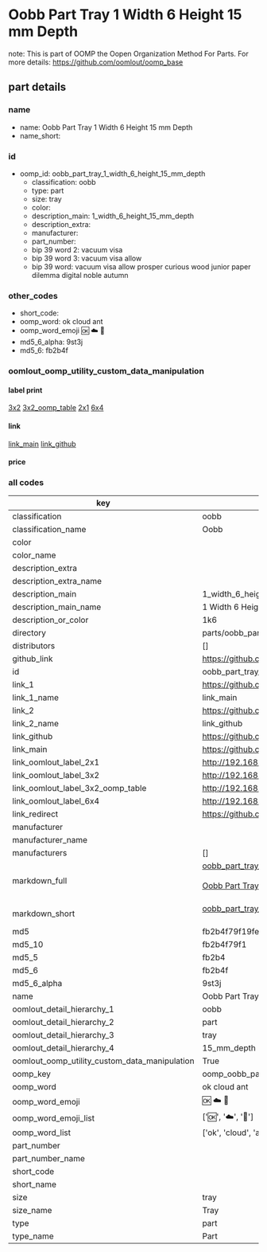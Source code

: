 # Oobb Part Tray 1 Width 6 Height 15 mm Depth  

note: This is part of OOMP the Oopen Organization Method For Parts. For more details: https://github.com/oomlout/oomp_base

##  part details
  







### name
* name: Oobb Part Tray 1 Width 6 Height 15 mm Depth
* name_short: 
### id
* oomp_id: oobb_part_tray_1_width_6_height_15_mm_depth
  * classification: oobb
  * type: part
  * size: tray
  * color: 
  * description_main: 1_width_6_height_15_mm_depth
  * description_extra: 
  * manufacturer: 
  * part_number: 
  * bip 39 word 2: vacuum visa
  * bip 39 word 3: vacuum visa allow
  * bip 39 word: vacuum visa allow prosper curious wood junior paper dilemma digital noble autumn

### other_codes
* short_code: 
* oomp_word: ok cloud ant
* oomp_word_emoji :ok: :cloud: :ant:
* md5_6_alpha: 9st3j
* md5_6: fb2b4f






### oomlout_oomp_utility_custom_data_manipulation
#### label print
[3x2](http://192.168.1.245:1112/?label=oomp%209st3j)
[3x2_oomp_table](http://192.168.1.108:1112/?label=oomp%209st3j)
[2x1](http://192.168.1.242:1112/?label=oomp%209st3j)
[6x4](http://192.168.1.55:1112/?label=oomp%209st3j)    

#### link

[link_main](https://github.com/oomlout/oomlout_oomp_version_1_messy/tree/main/parts/oobb_part_tray_1_width_6_height_15_mm_depth) [link_github](https://github.com/oomlout/oomlout_oomp_version_1_messy/tree/main/parts/oobb_part_tray_1_width_6_height_15_mm_depth)                             

#### price







### all codes 
| key | value |  
| --- | --- |  
| classification | oobb |  
| classification_name | Oobb |  
| color |  |  
| color_name |  |  
| description_extra |  |  
| description_extra_name |  |  
| description_main | 1_width_6_height_15_mm_depth |  
| description_main_name | 1 Width 6 Height 15 mm Depth |  
| description_or_color | 1k6 |  
| directory | parts/oobb_part_tray_1_width_6_height_15_mm_depth |  
| distributors | [] |  
| github_link | https://github.com/oomlout/oomlout_oomp_part_src/tree/main/parts/oobb_part_tray_1_width_6_height_15_mm_depth |  
| id | oobb_part_tray_1_width_6_height_15_mm_depth |  
| link_1 | https://github.com/oomlout/oomlout_oomp_version_1_messy/tree/main/parts/oobb_part_tray_1_width_6_height_15_mm_depth |  
| link_1_name | link_main |  
| link_2 | https://github.com/oomlout/oomlout_oomp_version_1_messy/tree/main/parts/oobb_part_tray_1_width_6_height_15_mm_depth |  
| link_2_name | link_github |  
| link_github | https://github.com/oomlout/oomlout_oomp_version_1_messy/tree/main/parts/oobb_part_tray_1_width_6_height_15_mm_depth |  
| link_main | https://github.com/oomlout/oomlout_oomp_version_1_messy/tree/main/parts/oobb_part_tray_1_width_6_height_15_mm_depth |  
| link_oomlout_label_2x1 | http://192.168.1.242:1112/?label=oomp%209st3j |  
| link_oomlout_label_3x2 | http://192.168.1.245:1112/?label=oomp%209st3j |  
| link_oomlout_label_3x2_oomp_table | http://192.168.1.108:1112/?label=oomp%209st3j |  
| link_oomlout_label_6x4 | http://192.168.1.55:1112/?label=oomp%209st3j |  
| link_redirect | https://github.com/oomlout/oomlout_oomp_version_1_messy/tree/main/parts/oobb_part_tray_1_width_6_height_15_mm_depth |  
| manufacturer |  |  
| manufacturer_name |  |  
| manufacturers | [] |  
| markdown_full | [oobb_part_tray_1_width_6_height_15_mm_depth](none)<br>[](none)<br>[Oobb Part Tray 1 Width 6 Height 15 Mm Depth](none)<br><br> |  
| markdown_short | [oobb_part_tray_1_width_6_height_15_mm_depth](none)<br><br> |  
| md5 | fb2b4f79f19fef27f49afac80d7d2f84 |  
| md5_10 | fb2b4f79f1 |  
| md5_5 | fb2b4 |  
| md5_6 | fb2b4f |  
| md5_6_alpha | 9st3j |  
| name | Oobb Part Tray 1 Width 6 Height 15 mm Depth |  
| oomlout_detail_hierarchy_1 | oobb |  
| oomlout_detail_hierarchy_2 | part |  
| oomlout_detail_hierarchy_3 | tray |  
| oomlout_detail_hierarchy_4 | 15_mm_depth |  
| oomlout_oomp_utility_custom_data_manipulation | True |  
| oomp_key | oomp_oobb_part_tray_1_width_6_height_15_mm_depth |  
| oomp_word | ok cloud ant |  
| oomp_word_emoji | :ok: :cloud: :ant: |  
| oomp_word_emoji_list | [':ok:', ':cloud:', ':ant:'] |  
| oomp_word_list | ['ok', 'cloud', 'ant'] |  
| part_number |  |  
| part_number_name |  |  
| short_code |  |  
| short_name |  |  
| size | tray |  
| size_name | Tray |  
| type | part |  
| type_name | Part |  
